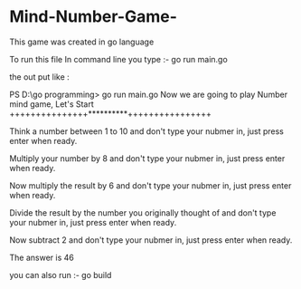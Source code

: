 # Mind-Number-Game-
This game was created in go language 

To run this file 
In command line you type :- go run main.go

the out put like :

PS D:\go programming> go run main.go
Now we are going to play Number mind game, Let's Start
+++++++++++++++**********++++++++++++++++

Think a number between 1 to 10 and don't type your nubmer in, just  press enter when ready.     

Multiply your number by 8 and don't type your nubmer in, just  press enter when ready.

Now multiply the result by 6 and don't type your nubmer in, just  press enter when ready.       

Divide the result by the number you originally thought of and don't type your nubmer in, just  press enter when ready.

Now subtract 2 and don't type your nubmer in, just  press enter when ready.

The answer is 46

you can also run :- go build


